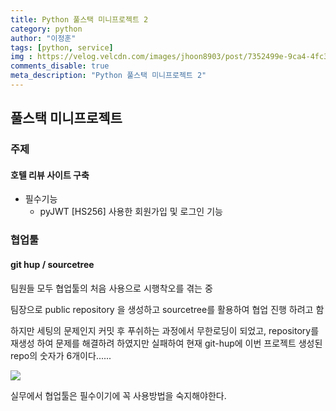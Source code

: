 ```yaml
---
title: Python 풀스택 미니프로젝트 2
category: python
author: "이정훈"
tags: [python, service]
img : https://velog.velcdn.com/images/jhoon8903/post/7352499e-9ca4-4fc3-9d39-1c851e486c58/image.png
comments_disable: true
meta_description: "Python 풀스택 미니프로젝트 2"
---
```


## 풀스택 미니프로젝트

### 주제

#### 호텔 리뷰 사이트 구축

-   필수기능  
    - pyJWT [HS256] 사용한 회원가입 및 로그인 기능

### 협업툴

#### git hup / sourcetree

팀원들 모두 협업툴의 처음 사용으로 시행착오를 겪는 중

팀장으로 public repository 을 생성하고 sourcetree를 활용하여 협업 진행 하려고 함

하지만 세팅의 문제인지 커밋 후 푸쉬하는 과정에서 무한로딩이 되었고, repository를 재생성 하여 문제를 해결하려 하였지만 실패하여 현재 git-hup에 이번 프로젝트 생성된 repo의 숫자가 6개이다......

![](https://velog.velcdn.com/images/jhoon8903/post/7352499e-9ca4-4fc3-9d39-1c851e486c58/image.png)

실무에서 협업툴은 필수이기에 꼭 사용방법을 숙지해야한다.